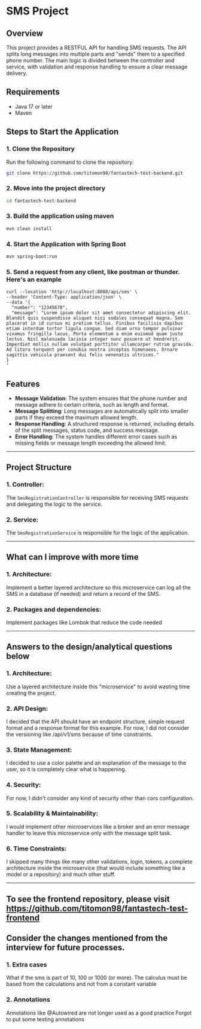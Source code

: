 # SMS Project

## Overview

This project provides a RESTFUL API for handling SMS requests. The API splits long messages into multiple parts and 
"sends" them to a specified phone number. The main logic is divided between the controller and service, with validation
and response handling to ensure a clear message delivery.

## Requirements

- Java 17 or later
- Maven

## Steps to Start the Application

### 1. Clone the Repository

Run the following command to clone the repository:

```bash
git clone https://github.com/titomon98/fantastech-test-backend.git
```

### 2. Move into the project directory

```bash
cd fantastech-test-backend
```

### 3. Build the application using maven

```bash
mvn clean install
```

### 4. Start the Application with Spring Boot

```bash
mvn spring-boot:run
```

### 5. Send a request from any client, like postman or thunder. Here's an example

```
curl --location 'http://localhost:8080/api/sms' \
--header 'Content-Type: application/json' \
--data '{
  "number": "12345678",
  "message": "Lorem ipsum dolor sit amet consectetur adipiscing elit. Blandit quis suspendisse aliquet nisi sodales consequat magna. Sem placerat in id cursus mi pretium tellus. Finibus facilisis dapibus etiam interdum tortor ligula congue. Sed diam urna tempor pulvinar vivamus fringilla lacus. Porta elementum a enim euismod quam justo lectus. Nisl malesuada lacinia integer nunc posuere ut hendrerit. Imperdiet mollis nullam volutpat porttitor ullamcorper rutrum gravida. Ad litora torquent per conubia nostra inceptos himenaeos. Ornare sagittis vehicula praesent dui felis venenatis ultrices."
}
'
```

## Features

- **Message Validation**: The system ensures that the phone number and message adhere to certain criteria, such as length and format.
- **Message Splitting**: Long messages are automatically split into smaller parts if they exceed the maximum allowed length.
- **Response Handling**: A structured response is returned, including details of the split messages, status code, and success message.
- **Error Handling**: The system handles different error cases such as missing fields or message length exceeding the allowed limit.

---

## Project Structure

### 1. **Controller:**

The `SmsRegistrationController` is responsible for receiving SMS requests and delegating the logic to the service.

### 2. **Service:**

The `SmsRegistrationService` is responsible for the logic of the application.

---

## What can I improve with more time

### 1. **Architecture:**

Implement a better layered architecture so this microservice can log all the SMS in a database (if needed) and return 
a record of the SMS.

### 2. **Packages and dependencies:**

Implement packages like Lombok that reduce the code needed

---

## Answers to the design/analytical questions below

### 1. **Architecture:**

Use a layered architecture inside this "microservice" to avoid wasting time creating the project.

### 2. **API Design:**

I decided that the API should have an endpoint structure, simple request format and a response format for this example.
For now, I did not consider the versioning like /api/v1/sms because of time constraints.

### 3. **State Management:**

I decided to use a color palette and an explanation of the message to the user, so it is completely clear what is 
happening.

### 4. **Security:**

For now, I didn't consider any kind of security other than cors configuration.

### 5. **Scalability & Maintainability:**

I would implement other microservices like a broker and an error message handler to leave this microservice
only with the message split task.

### 6. **Time Constraints:**

I skipped many things like many other validations, login, tokens, a complete architecture inside the microservice
(that would include something like a model or a repository) and much other stuff.

---

## To see the frontend repository, please visit https://github.com/titomon98/fantastech-test-frontend

## Consider the changes mentioned from the interview for future processes.
### 1. **Extra cases**
What if the sms is part of 10, 100 or 1000 (or more). The calculus must be based from the calculations and not from a constant variable
### 2. **Annotations**
Annotations like @Autowired are not longer used as a good practice
Forgot to put some testing annotations
